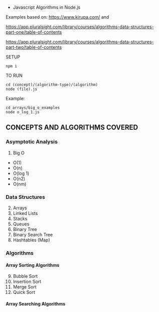 - Javascript Algorithms in Node.js

Examples based on: https://www.kirupa.com/ and 

https://app.pluralsight.com/library/courses/algorithms-data-structures-part-one/table-of-contents

https://app.pluralsight.com/library/courses/algorithms-data-structures-part-two/table-of-contents

SETUP
```
npm i
```


TO RUN
```
cd (concept)/(algorithm-type)/(algorithm)
node (file).js
```

Example:

```
cd arrays/big_o_examples
node o_log_1.js
```


## CONCEPTS AND ALGORITHMS COVERED

### Asymptotic Analysis

1. Big O
- O(1)
- O(n)
- O(log 1)
- O(n2)
- O(nm)

### Data Structures

2. Arrays
3. Linked Lists
4. Stacks
5. Queues
6. Binary Tree
7. Binary Search Tree
8. Hashtables (Map)

### Algorithms

#### Array Sorting Algorithms
9. Bubble Sort 
10. Insertion Sort 
11. Merge Sort 
12. Quick Sort 

#### Array Searching Algorithms

